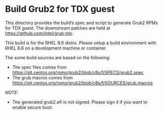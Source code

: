# Build Grub2 for TDX guest

This directory provides the build’s spec and script to generate Grub2 RPMs for TDX guest.
The downstream patches are held at <https://github.com/intel/grub-tdx>.

This build is for the RHEL 8.6 distro. Please setup a build environment with RHEL 8.6
on a development machine or container.

The some build sources are based on the following:

- The spec files comes from <https://git.centos.org/rpms/grub2/blob/c8s/f/SPECS/grub2.spec>
- The grub.macros comes from <https://git.centos.org/rpms/grub2/blob/c8s/f/SOURCES/grub.macros>

_NOTE:_

- The generated grub2.efi is not signed. Please sign it if you want to enable secure boot.
